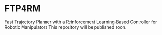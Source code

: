 # FTP4RM
Fast Trajectory Planner with a Reinforcement Learning-Based Controller for Robotic Manipulators
This repository will be published soon.
